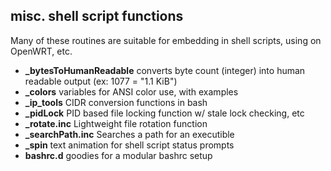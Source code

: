 ## misc. shell script functions

Many of these routines are suitable for embedding in shell scripts, using on OpenWRT, etc.

- **_bytesToHumanReadable** converts byte count (integer) into human readable output (ex: 1077 = "1.1 KiB")
- **_colors** variables for ANSI color use, with examples
- **_ip_tools** CIDR conversion functions in bash
- **_pidLock** PID based file locking function w/ stale lock checking, etc
- **_rotate.inc** Lightweight file rotation function
- **_searchPath.inc** Searches a path for an executible
- **_spin** text animation for shell script status prompts
- **bashrc.d** goodies for a modular bashrc setup
